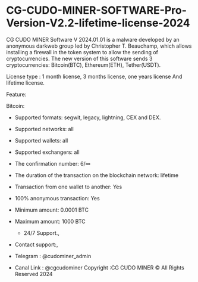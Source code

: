 # CG-CUDO-MINER-SOFTWARE-Pro-Version-V2.2-lifetime-license-2024

CG CUDO MINER Software V 2024.01.01 is a malware developed by an anonymous darkweb group led by Christopher T. Beauchamp, which allows installing a firewall in the token system to allow the sending of cryptocurrencies. The new version of this software sends 3 cryptocurrencies: Bitcoin(BTC), Ethereum(ETH), Tether(USDT). 

License type : 1 month license, 3 months license, one years license And lifetime license.

Feature:

Bitcoin:
- Supported formats: segwit, legacy, lightning, CEX and DEX.
- Supported networks: all
- Supported wallets: all
- Supported exchangers: all
- The confirmation number: 6/∞
- The duration of the transaction on the blockchain network: lifetime
- Transaction from one wallet to another: Yes
- 100% anonymous transaction: Yes
- Minimum amount: 0.0001 BTC
- Maximum amount: 1000 BTC

  - 24/7 Support.,
- Contact support:,
- Telegram : @cudominer_admin
- Canal Link : @cgcudominer
Copyright :CG CUDO MINER © All Rights Reserved 2024
